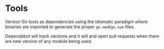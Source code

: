 # Tools

Version Go tools as dependencies using the idiomatic paradigm where binaries
are imported to generate the proper `go.mod`/`go.sum` files.

Dependabot will track versions and it will and open pull requests when there
are new version of any module being used.
